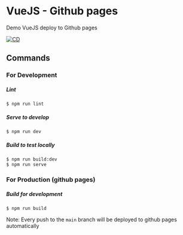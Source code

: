 # VueJS - Github pages

Demo VueJS deploy to Github pages

[![CD](https://github.com/ptienchuan/vuejs-gh-pages/actions/workflows/cd.yml/badge.svg)](https://github.com/ptienchuan/vuejs-gh-pages/actions/workflows/cd.yml)

## Commands

### For Development

##### Lint

```
$ npm run lint
```

##### Serve to develop

```
$ npm run dev
```

##### Build to test locally

```
$ npm run build:dev
$ npm run serve
```

### For Production (github pages)

##### Build for development

```
$ npm run build
```

Note: Every push to the `main` branch will be deployed to github pages automatically

